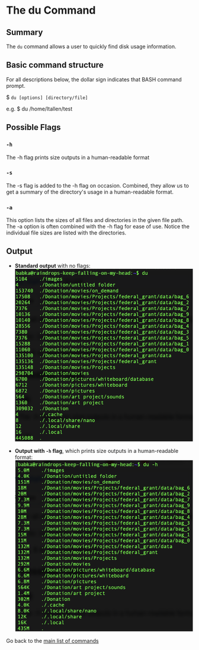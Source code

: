 # The du Command

## Summary 
The `du` command allows a user to quickly find disk usage information.

## Basic command structure
For all descriptions below, the dollar sign indicates that BASH command prompt.

$ `du [options] [directory/file]`

e.g. $ du /home/ltallen/test

## Possible Flags

### `-h`
The -h flag prints size outputs in a human-readable format

### `-s`
The -s flag is added to the -h flag on occasion. Combined, they allow us to get a summary of the directory's usage in a human-readable format.

### `-a`
This option lists the sizes of all files and directories in the given file path. The -a option is often combined with the -h flag for ease of use. Notice the individual file sizes are listed with the directories.

## Output

* **Standard output** with no flags:
![screenshot of du output](du.png)

* **Output with `-h` flag**, which prints size outputs in a human-readable format:
![screenshot of du h output](duhflag.png)

Go back to the [main list of commands](index.md)
